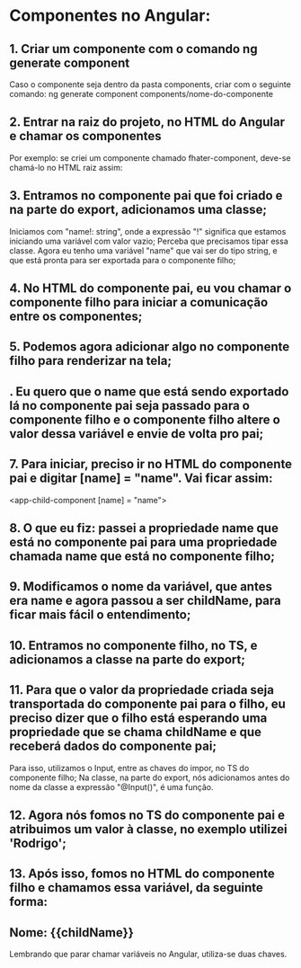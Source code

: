 # Componentes no Angular:

## 1. Criar um componente com o comando ng generate component
Caso o componente seja dentro da pasta components, criar com o seguinte comando:
ng generate component components/nome-do-componente

## 2. Entrar na raiz do projeto, no HTML do Angular e chamar os componentes 
Por exemplo: se criei um componente chamado fhater-component, deve-se chamá-lo
no HTML raiz assim: <app-father-component></app-father-component>

## 3. Entramos no componente pai que foi criado e na parte do export, adicionamos uma classe;
Iniciamos com "name!: string", onde a expressão "!" significa que estamos iniciando uma variável com valor vazio;
Perceba que precisamos tipar essa classe.
Agora eu tenho uma variável "name" que vai ser do tipo string, e que está pronta para ser exportada para o componente filho;

## 4. No HTML do componente pai, eu vou chamar o componente filho para iniciar a comunicação entre os componentes;

## 5. Podemos agora adicionar algo no componente filho para renderizar na tela;

## . Eu quero que o name que está sendo exportado lá no componente pai seja passado para o componente filho e o componente filho altere o valor dessa variável e envie de volta pro pai;

## 7. Para iniciar, preciso ir no HTML do componente pai e digitar [name] = "name". Vai ficar assim:
<app-child-component [name] = "name"></app-child-component>

## 8. O que eu fiz: passei a propriedade name que está no componente pai para uma propriedade chamada name que está no componente filho;

## 9. Modificamos o nome da variável, que antes era name e agora passou a ser childName, para ficar mais fácil o entendimento;

## 10. Entramos no componente filho, no TS, e adicionamos a classe na parte do export;

## 11. Para que o valor da propriedade criada seja transportada do componente pai para o filho, eu preciso dizer que o filho está esperando uma propriedade que se chama childName e que receberá dados do componente pai;
Para isso, utilizamos o Input, entre as chaves do impor, no TS do componente filho;
Na classe, na parte do export, nós adicionamos antes do nome da classe a expressão "@Input()", é uma função.

## 12. Agora nós fomos no TS do componente pai e atribuimos um valor à classe, no exemplo utilizei 'Rodrigo';

## 13. Após isso, fomos no HTML do componente filho e chamamos essa variável, da seguinte forma:
<h2>Nome: {{childName}}</h2>
Lembrando que parar chamar variáveis no Angular, utiliza-se duas chaves.